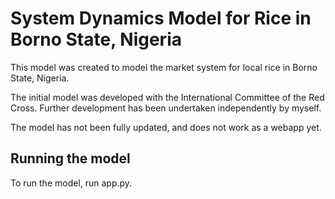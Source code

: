# System Dynamics Model for Rice in Borno State, Nigeria

This model was created to model the market system for local rice in Borno State, Nigeria.

The initial model was developed with the International Committee of the Red Cross. Further development has been undertaken independently by myself. 

The model has not been fully updated, and does not work as a webapp yet. 

## Running the model

To run the model, run app.py.

